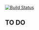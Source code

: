 [![Build Status](https://travis-ci.org/e0ipso/ajv-inspector.svg?branch=master)](https://travis-ci.org/e0ipso/ajv-inspector)

## TO DO
